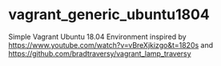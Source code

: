 # vagrant_generic_ubuntu1804
Simple Vagrant Ubuntu 18.04 Environment inspired by https://www.youtube.com/watch?v=vBreXjkizgo&t=1820s and https://github.com/bradtraversy/vagrant_lamp_traversy
